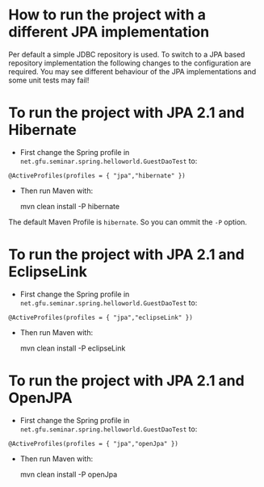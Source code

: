# How to run the project with a different JPA implementation

Per default a simple JDBC repository is used. To switch to a JPA based repository implementation the following 
changes to the configuration are required. You may see different behaviour of the JPA implementations and some 
unit tests may fail!

# To run the project with JPA 2.1 and Hibernate
- First change the Spring profile in `net.gfu.seminar.spring.helloworld.GuestDaoTest` to:

```
@ActiveProfiles(profiles = { "jpa","hibernate" })
```

- Then run Maven with:
    
    mvn clean install -P hibernate
    
The default Maven Profile is `hibernate`. So you can ommit the `-P` option.
    
    
# To run the project with JPA 2.1 and EclipseLink  

- First change the Spring profile in `net.gfu.seminar.spring.helloworld.GuestDaoTest` to:

```
@ActiveProfiles(profiles = { "jpa","eclipseLink" })
```
 
- Then run Maven with:

    mvn clean install -P eclipseLink
    
# To run the project with JPA 2.1 and OpenJPA   

- First change the Spring profile in `net.gfu.seminar.spring.helloworld.GuestDaoTest` to:

```
@ActiveProfiles(profiles = { "jpa","openJpa" })
``` 

- Then run Maven with:

    mvn clean install -P openJpa

